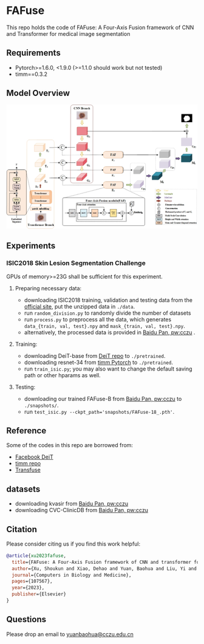 # FAFuse
This repo holds the code of FAFuse: A Four-Axis Fusion framework of CNN and Transformer for medical image segmentation

## Requirements
* Pytorch>=1.6.0, <1.9.0 (>=1.1.0 should work but not tested)
* timm==0.3.2


## Model Overview
<p align="center">
    <img src="model.jpg"/> <br />
</p>



## Experiments

### ISIC2018 Skin Lesion Segmentation Challenge
GPUs of memory>=23G shall be sufficient for this experiment.
1. Preparing necessary data:
	+ downloading ISIC2018 training, validation and testing data from the [official site](https://challenge.isic-archive.com/data/#2018), put the unzipped data in `./data`.
	+ run `random_division.py` to randomly divide the number of datasets
	+ run `process.py` to preprocess all the data, which generates `data_{train, val, test}.npy` and `mask_{train, val, test}.npy`.
	+ alternatively, the processed data is provided in [Baidu Pan, pw:cczu](https://pan.baidu.com/s/12oH_yxcW15yHUYm2l9nWVQ) .

2. Training:
	+ downloading DeiT-base from [DeiT repo](https://github.com/facebookresearch/deit) to `./pretrained`.
	+ downloading resnet-34 from [timm Pytorch](https://github.com/rwightman/pytorch-image-models/releases/download/v0.1-weights/resnet34-43635321.pth) to `./pretrained`.
	+ run `train_isic.py`; you may also want to change the default saving path or other hparams as well.

3. Testing:
	+ downloading our trained FAFuse-B from [Baidu Pan, pw:cczu](https://pan.baidu.com/s/1LSOAsciZLTSkMGzu_plS8g)  to `./snapshots/`.
	+ run `test_isic.py --ckpt_path='snapshots/FAFuse-18_.pth'`.





## Reference
Some of the codes in this repo are borrowed from:
* [Facebook DeiT](https://github.com/facebookresearch/deit)
* [timm repo](https://github.com/rwightman/pytorch-image-models)
* [Transfuse](https://github.com/Rayicer/TransFuse)

## datasets
* downloading kvasir from [Baidu Pan, pw:cczu](https://pan.baidu.com/s/13PKPVD3v1do8g-NMhPYqvQ)
* downloading CVC-ClinicDB from [Baidu Pan, pw:cczu](https://pan.baidu.com/s/1vvq1OCl0bBIR3u1ykKLWqw)

## Citation
Please consider citing us if you find this work helpful:

```bibtex
@article{xu2023fafuse,
  title={FAFuse: A Four-Axis Fusion framework of CNN and transformer for medical image segmentation},
  author={Xu, Shoukun and Xiao, Dehao and Yuan, Baohua and Liu, Yi and Wang, Xueyuan and Li, Ning and Shi, Lin and Chen, Jialu and Zhang, Ju-Xiao and Wang, Yanhao and others},
  journal={Computers in Biology and Medicine},
  pages={107567},
  year={2023},
  publisher={Elsevier}
}
```

## Questions
Please drop an email to yuanbaohua@cczu.edu.cn

